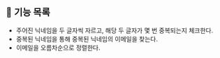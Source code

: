 ## 📖 기능 목록

- 주어진 닉네임을 두 글자씩 자르고, 해당 두 글자가 몇 번 중복되는지 체크한다.
- 중복된 닉네임을 통해 중복된 닉네임의 이메일을 찾는다.
- 이메일을 오름차순으로 정렬한다.
